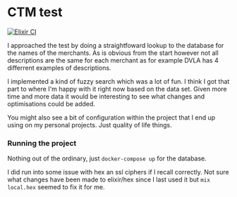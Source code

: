 # CTM test

[![Elixir CI](https://github.com/shmink/ctm/actions/workflows/elixir.yml/badge.svg)](https://github.com/shmink/ctm/actions/workflows/elixir.yml)

I approached the test by doing a straightfoward lookup to the database for the names of the merchants. As is obvious from the start however not all descriptions are the same for each merchant as for example DVLA has 4 differrent examples of descriptions.

I implemented a kind of fuzzy search which was a lot of fun. I think I got that part to where I'm happy with it right now based on the data set. Given more time and more data it would be interesting to see what changes and optimisations could be added.

You might also see a bit of configuration within the project that I end up using on my personal projects. Just quality of life things.

### Running the project

Nothing out of the ordinary, just `docker-compose up` for the database.

I did run into some issue with hex an ssl ciphers if I recall correctly. Not sure what changes have been made to elixir/hex since I last used it but `mix local.hex` seemed to fix it for me.

